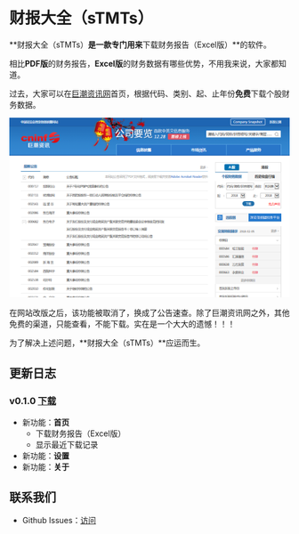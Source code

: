 # 财报大全（sTMTs）

**财报大全（sTMTs）**是一款专门用来**下载财务报告（Excel版）**的软件。

相比**PDF版**的财务报告，**Excel版**的财务数据有哪些优势，不用我来说，大家都知道。

过去，大家可以在[巨潮资讯网](http://www.cninfo.com.cn/new/index.jsp)首页，根据代码、类别、起、止年份**免费**下载个股财务数据。

![巨潮资讯网首页](./images/cninfo-home.png)

在网站改版之后，该功能被取消了，换成了公告速查。除了巨潮资讯网之外，其他免费的渠道，只能查看，不能下载。实在是一个大大的遗憾！！！

为了解决上述问题，**财报大全（sTMTs）**应运而生。

## 更新日志

### v0.1.0 [下载](https://github.com/Warnier-zhang/sTMTs/releases/download/v0.1.0/sTMTs-0.1.0-setup.exe)

- 新功能：**首页**
  - 下载财务报告（Excel版）
  - 显示最近下载记录
- 新功能：**设置**
- 新功能：**关于**

## 联系我们

- Github Issues：[访问](https://github.com/Warnier-zhang/sTMTs/issues)
